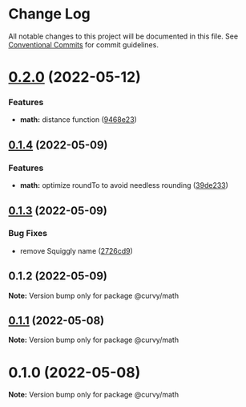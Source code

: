 # Change Log

All notable changes to this project will be documented in this file.
See [Conventional Commits](https://conventionalcommits.org) for commit guidelines.

# [0.2.0](https://github.com/tkofh/curvy/compare/@curvy/math@0.1.4...@curvy/math@0.2.0) (2022-05-12)


### Features

* **math:** distance function ([9468e23](https://github.com/tkofh/curvy/commit/9468e236d921033e73b6d223ebfa72830d926ee3))





## [0.1.4](https://github.com/tkofh/curvy/compare/@curvy/math@0.1.3...@curvy/math@0.1.4) (2022-05-09)


### Features

* **math:** optimize roundTo to avoid needless rounding ([39de233](https://github.com/tkofh/curvy/commit/39de233dade28f6a93735ffba2190389a28a9f32))





## [0.1.3](https://github.com/tkofh/curvy/compare/@curvy/math@0.1.2...@curvy/math@0.1.3) (2022-05-09)


### Bug Fixes

* remove Squiggly name ([2726cd9](https://github.com/tkofh/curvy/commit/2726cd964279395bed4554e00001f54d30f468ae))





## 0.1.2 (2022-05-09)

**Note:** Version bump only for package @curvy/math





## [0.1.1](https://github.com/tkofh/curvy/compare/@curvy/math@0.1.0...@curvy/math@0.1.1) (2022-05-08)

**Note:** Version bump only for package @curvy/math





# 0.1.0 (2022-05-08)

**Note:** Version bump only for package @curvy/math
